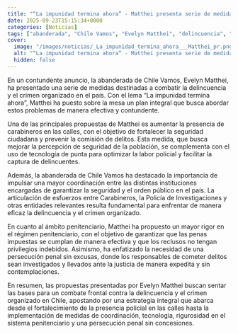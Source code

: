 ```yaml
---
title: "“La impunidad termina ahora” - Matthei presenta serie de medidas para combatir la delincuencia y el crimen organizado"
date: 2025-09-23T15:15:34+0000
categories: [Noticias]
tags: ["abanderada", "Chile Vamos", "Evelyn Matthei", "delincuencia", "crimen organizado", "seguridad ciudadana", "tecnología de punta", "coordinación institucional", "régimen penitenciario", "persecución penal."]
cover:
  image: "/images/noticias/_La_impunidad_termina_ahora___Matthei_pr.png"
  alt: "“La impunidad termina ahora” - Matthei presenta serie de medidas para combatir la delincuencia y el crimen organizado"
  hidden: false
---
```


En un contundente anuncio, la abanderada de Chile Vamos, Evelyn Matthei, ha presentado una serie de medidas destinadas a combatir la delincuencia y el crimen organizado en el país. Con el lema “La impunidad termina ahora”, Matthei ha puesto sobre la mesa un plan integral que busca abordar estos problemas de manera efectiva y contundente.

Una de las principales propuestas de Matthei es aumentar la presencia de carabineros en las calles, con el objetivo de fortalecer la seguridad ciudadana y prevenir la comisión de delitos. Esta medida, que busca mejorar la percepción de seguridad de la población, se complementa con el uso de tecnología de punta para optimizar la labor policial y facilitar la captura de delincuentes.

Además, la abanderada de Chile Vamos ha destacado la importancia de impulsar una mayor coordinación entre las distintas instituciones encargadas de garantizar la seguridad y el orden público en el país. La articulación de esfuerzos entre Carabineros, la Policía de Investigaciones y otras entidades relevantes resulta fundamental para enfrentar de manera eficaz la delincuencia y el crimen organizado.

En cuanto al ámbito penitenciario, Matthei ha propuesto un mayor rigor en el régimen penitenciario, con el objetivo de garantizar que las penas impuestas se cumplan de manera efectiva y que los reclusos no tengan privilegios indebidos. Asimismo, ha enfatizado la necesidad de una persecución penal sin excusas, donde los responsables de cometer delitos sean investigados y llevados ante la justicia de manera expedita y sin contemplaciones.

En resumen, las propuestas presentadas por Evelyn Matthei buscan sentar las bases para un combate frontal contra la delincuencia y el crimen organizado en Chile, apostando por una estrategia integral que abarca desde el fortalecimiento de la presencia policial en las calles hasta la implementación de medidas de coordinación, tecnología, rigurosidad en el sistema penitenciario y una persecución penal sin concesiones.
